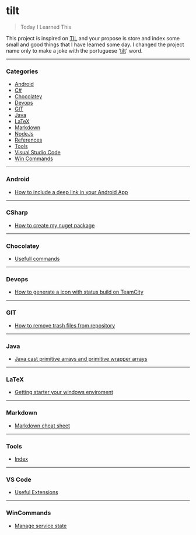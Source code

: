 # tilt

> Today I Learned This

This project is inspired on [TIL](https://github.com/jbranchaud/til) and your propose is store and index some small and good things that I have learned some day.
I changed the project name only to make a joke with the portuguese '[tilt](https://pt.wikipedia.org/wiki/Tilt)' word.

---

### Categories

* [Android](#android)
* [C#](#csharp)
* [Chocolatey](#chocolatey)
* [Devops](#devops)
* [GIT](#git)
* [Java](#java)
* [LaTeX](#latex)
* [Markdown](#markdown)
* [NodeJs](#nodejs)
* [References](#references)
* [Tools](#tools)
* [Visual Studio Code](#vs-code)
* [Win Commands](#wincommands)

---

### Android

- [How to include a deep link in your Android App](/android/how-to-include-deep-link.md)

---

### CSharp

- [How to create my nuget package](/csharp/create-a-nuget-package.md)

---

### Chocolatey

- [Usefull commands](/chocolatey/usefull-commands.md)

---

### Devops

- [How to generate a icon with status build on TeamCity](/devops/teamcity/generate-status-build-widget.md)

---

### GIT

- [How to remove trash files from repository](/git/remove-trash-files.md)

---

### Java

- [Java cast primitive arrays and primitive wrapper arrays](/java/array-utils-to-cast-array.md)

---

### LaTeX

- [Getting starter your windows enviroment](/latex/get-starter-windows-enviroment.md)


---

### Markdown

- [Markdown cheat sheet](/markdown/markdown-cheat-sheet.md)

---

### Tools

- [Index](/tools/index.md)

---

### VS Code

- [Useful Extensions](/vscode/usefulExtensions.md)

---

### WinCommands

- [Manage service state](/wincommands/manage-service-state.md)
